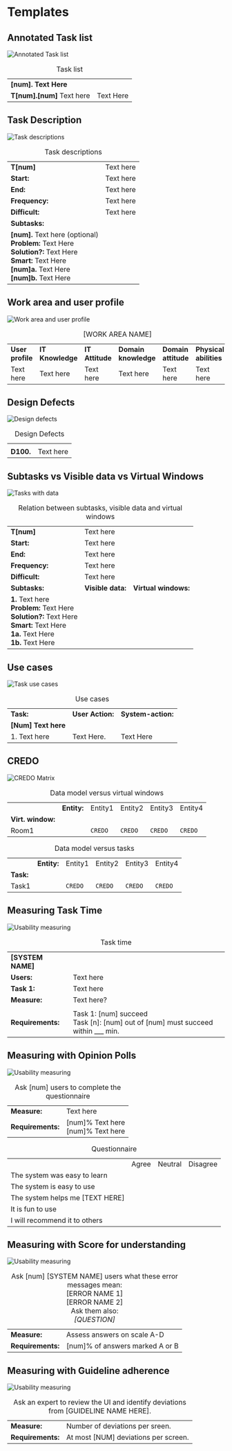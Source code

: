 # Templates

## Annotated Task list

![Annotated Task list](../assets/annotated_task_list.png)

<table>
	<caption>Task list</caption>
	<tr>
		<td><strong>[num]. Text Here</strong></td>
		<td></td>
	</tr>
	<tr>
		<td><strong>T[num].[num]</strong> Text here</td>
		<td>Text Here</td>
	</tr>
</table>

## Task Description

![Task descriptions](../assets/task_descriptions.png)

<table>
	<caption>Task descriptions</caption>
	<tr>
		<td><strong>T[num]</strong></td>
		<td>Text here</td>
	</tr>
	<tr>
		<td><strong>Start:</strong></td>
		<td>Text here</td>
	</tr>
	<tr>
		<td><strong>End:</strong></td>
		<td>Text here</td>
	</tr>
	<tr>
		<td><strong>Frequency:</strong></td>
		<td>Text here</td>
	</tr>
	<tr>
		<td><strong>Difficult:</strong></td>
		<td>Text here</td>
	</tr>
	<tr>
		<td><strong>Subtasks:</strong></td>
		<td></td>
	</tr>
	<tr>
		<td><strong>[num].</strong> Text here (optional)<br>
		<strong>Problem:</strong> Text Here<br>
		<strong>Solution?:</strong> Text Here<br>
		<strong>Smart:</strong> Text Here<br>
		<strong>[num]a.</strong> Text Here<br>
		<strong>[num]b.</strong> Text Here<br>
		</td>
		<td></td>
	</tr>
</table>

## Work area and user profile

![Work area and user profile](../assets/work_area_and_user_profile.png)

<table>
	<caption>[WORK AREA NAME]</caption>
	<tr>
		<td><strong>User profile</strong></td>
		<td><strong>IT Knowledge</strong></td>
		<td><strong>IT Attitude</strong></td>
		<td><strong>Domain knowledge</strong></td>
		<td><strong>Domain attitude</strong></td>
		<td><strong>Physical abilities</strong></td>
	</tr>
	<tr>
		<td>Text here</td>
		<td>Text here</td>
		<td>Text here</td>
		<td>Text here</td>
		<td>Text here</td>
		<td>Text here</td>
	</tr>
</table>

## Design Defects

![Design defects](../assets/design_defects.png)

<table>
	<caption>Design Defects</caption>
	<tr>
		<td></td>
		<td></td>
	</tr>
	<tr>
		<td><strong>D100.</strong></td>
		<td>Text here</td>
	</tr>
</table>

## Subtasks vs Visible data vs Virtual Windows

![Tasks with data](../assets/tasks_with_data.png)

<table>
	<caption>Relation between subtasks, visible data and virtual windows</caption>
	<tr>
		<td><strong>T[num]</strong></td>
		<td>Text here</td>
		<td></td>
	</tr>
	<tr>
		<td><strong>Start:</strong></td>
		<td>Text here</td>
		<td></td>
	</tr>
	<tr>
		<td><strong>End:</strong></td>
		<td>Text here</td>
		<td></td>
	</tr>
	<tr>
		<td><strong>Frequency:</strong></td>
		<td>Text here</td>
		<td></td>
	</tr>
	<tr>
		<td><strong>Difficult:</strong></td>
		<td>Text here</td>
		<td></td>
	</tr>
	<tr>
		<td><strong>Subtasks:</strong></td>
		<td><strong>Visible data:</strong></td>
		<td><strong>Virtual windows:</strong></td>
	</tr>
	<tr>
		<td><strong>1.</strong> Text here<br>
		<strong>Problem:</strong> Text Here<br>
		<strong>Solution?:</strong> Text Here<br>
		<strong>Smart:</strong> Text Here<br>
		<strong>1a.</strong> Text Here<br>
		<strong>1b.</strong> Text Here<br>
		</td>
		<td></td>
		<td></td>
	</tr>
</table>

## Use cases

![Task use cases](../assets/task_use_cases.png)

<table>
	<caption>Use cases</caption>
	<tr>
		<td><strong>Task:</strong></td>
		<td><strong>User Action:</strong></td>
		<td><strong>System-action:</strong></td>
	</tr>
	<tr>
		<td><strong>[Num] Text here</strong></td>
		<td></td>
		<td></td>
	</tr>
	<tr>
		<td>1. Text here</td>
		<td>Text Here.</td>
		<td>Text Here</td>
	</tr>
</table>

## CREDO

![CREDO Matrix](../assets/credo_matrix.png)

<table>
	<caption>Data model versus virtual windows</caption>
	<tr>
		<td></td>
		<td><strong>Entity:</strong></td>
		<td>Entity1</td>
		<td>Entity2</td>
		<td>Entity3</td>
		<td>Entity4</td>
	</tr>
	<tr>
		<td><strong>Virt. window:</strong></td>
		<td></td>
		<td></td>
		<td></td>
		<td></td>
		<td></td>
	</tr>
	<tr>
		<td>Room1</td>
		<td></td>
		<td><code>CREDO</code></td>
		<td><code>CREDO</code></td>
		<td><code>CREDO</code></td>
		<td><code>CREDO</code></td>
	</tr>
</table>


<table>
	<caption>Data model versus tasks</caption>
	<tr>
		<td></td>
		<td><strong>Entity:</strong></td>
		<td>Entity1</td>
		<td>Entity2</td>
		<td>Entity3</td>
		<td>Entity4</td>
	</tr>
	<tr>
		<td><strong>Task:</strong></td>
		<td></td>
		<td></td>
		<td></td>
		<td></td>
		<td></td>
	</tr>
	<tr>
		<td>Task1</td>
		<td></td>
		<td><code>CREDO</code></td>
		<td><code>CREDO</code></td>
		<td><code>CREDO</code></td>
		<td><code>CREDO</code></td>
	</tr>
</table>

## Measuring Task Time

![Usability measuring](../assets/usability_measuring.png)

<table>
	<caption>Task time</caption>
	<tr>
		<td><strong>[SYSTEM NAME]</strong></td>
		<td></td>
	</tr>
	<tr>
		<td><strong>Users:</strong></td>
		<td>Text here</td>
	</tr>
	<tr>
		<td><strong>Task 1:</strong></td>
		<td>Text here</td>
	</tr>
	<tr>
		<td><strong>Measure:</strong></td>
		<td>Text here?</td>
	</tr>
	<tr>
		<td></td>
		<td></td>
	</tr>
	<tr>
		<td><strong>Requirements:</strong></td>
		<td>
			Task 1: [num] succeed<br>
			Task [n]: [num] out of [num] must succeed within ___ min.<br>
		</td>
	</tr>
</table>

## Measuring with Opinion Polls

![Usability measuring](../assets/opinion_poll.png)

<table>
	<caption>Ask [num] users to complete the questionnaire</caption>
	<tr>
		<td><strong>Measure:</strong></td>
		<td>Text here</td>
	</tr>
	<tr>
		<td><strong>Requirements:</strong></td>
		<td>
			[num]% Text here<br>
			[num]% Text here<br>
		</td>
	</tr>
</table>

<table>
	<caption>Questionnaire</caption>
	<tr>
		<td></td>
		<td>Agree</td>
		<td>Neutral</td>
		<td>Disagree</td>
	</tr>
	<tr>
		<td>The system was easy to learn</td>
		<td></td>
		<td></td>
		<td></td>
	</tr>
	<tr>
		<td>The system is easy to use</td>
		<td></td>
		<td></td>
		<td></td>
	</tr>
	<tr>
		<td>The system helps me [TEXT HERE]</td>
		<td></td>
		<td></td>
		<td></td>
	</tr>
	<tr>
		<td>It is fun to use</td>
		<td></td>
		<td></td>
		<td></td>
	</tr>
	<tr>
		<td>I will recommend it to others</td>
		<td></td>
		<td></td>
		<td></td>
	</tr>
</table>

## Measuring with Score for understanding

![Usability measuring](../assets/score_for_understanding.png)

<table>
	<caption>
		Ask [num] [SYSTEM NAME] users what these error messages mean:<br>
		[ERROR NAME 1]<br>
		[ERROR NAME 2]<br>
		Ask them also:<br>
		<em>[QUESTION]</em>
	</caption>
	<tr>
		<td><strong>Measure:</strong></td>
		<td>Assess answers on scale A-D</td>
	</tr>
	<tr>
		<td><strong>Requirements:</strong></td>
		<td>
			[num]% of answers marked A or B
		</td>
	</tr>
</table>

## Measuring with Guideline adherence

![Usability measuring](../assets/guideline_adherence.png)

<table>
	<caption>
		Ask an expert to review the UI and identify deviations from [GUIDELINE NAME HERE].
	</caption>
	<tr>
		<td><strong>Measure:</strong></td>
		<td>Number of deviations per sreen.</td>
	</tr>
	<tr>
		<td><strong>Requirements:</strong></td>
		<td>
			At most [NUM] deviations per screen.
		</td>
	</tr>
</table>
